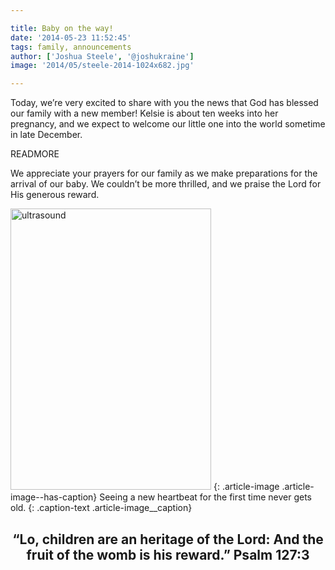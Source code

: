 ```yaml
---

title: Baby on the way!
date: '2014-05-23 11:52:45'
tags: family, announcements
author: ['Joshua Steele', '@joshukraine']
image: '2014/05/steele-2014-1024x682.jpg'

---
```


Today, we’re very excited to share with you the news that God has blessed our family with a new member! Kelsie is about ten weeks into her pregnancy, and we expect to welcome our little one into the world sometime in late December.

READMORE

We appreciate your prayers for our family as we make preparations for the arrival of our baby. We couldn’t be more thrilled, and we praise the Lord for His generous reward.

<a href="https://s3.amazonaws.com/content.ofreport.com/2014/05/ultrasound.jpg"><img class="wp-image-1904 size-medium" src="https://s3.amazonaws.com/content.ofreport.com/2014/05/ultrasound-321x450.jpg" alt="ultrasound" width="321" height="450" /></a>
{: .article-image .article-image--has-caption}
Seeing a new heartbeat for the first time never gets old.
{: .caption-text .article-image__caption}

<h2 style="text-align: center;">“Lo, children are an heritage of the Lord: And the fruit of the womb is his reward.” Psalm 127:3</h2>

